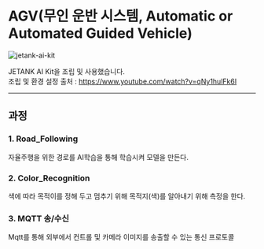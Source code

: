 # AGV(무인 운반 시스템, Automatic or Automated Guided Vehicle)

![jetank-ai-kit](https://github.com/homekepa/SSAFY_AGV/assets/91517560/6b5ff03c-475d-4a4e-8bf2-dd19113838de)

JETANK AI Kit을 조립 및 사용했습니다.<br>
조립 및 환경 설정 출처 : https://www.youtube.com/watch?v=qNy1hulFk6I <br>

---

## 과정

### 1. Road_Following
 자율주행을 위한 경로를 AI학습을 통해 학습시켜 모델을 만든다.

### 2. Color_Recognition
  색에 따라 목적이를 정해 두고 멈추기 위해 목적지(색)를 알아내기 위해 측정을 한다.

### 3. MQTT 송/수신
  Mqtt를 통해 외부에서 컨트롤 및 카메라 이미지를 송출할 수 있는 통신 프로토콜
